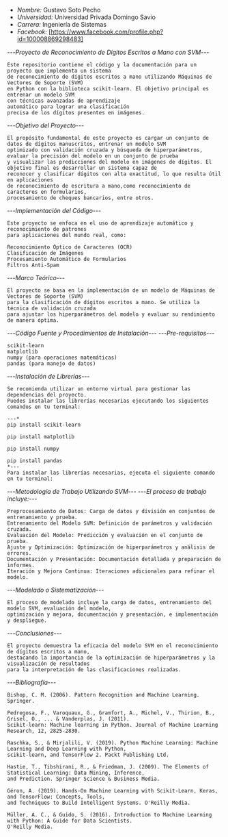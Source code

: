 
- *Nombre:* Gustavo Soto Pecho
- *Universidad:* Universidad Privada Domingo Savio
- *Carrera:* Ingeniería de Sistemas
- *Facebook:* [https://www.facebook.com/profile.php?id=100008869298483]
  
---*Proyecto de Reconocimiento de Dígitos Escritos a Mano con SVM*---

    Este repositorio contiene el código y la documentación para un proyecto que implementa un sistema 
    de reconocimiento de dígitos escritos a mano utilizando Máquinas de Vectores de Soporte (SVM) 
    en Python con la biblioteca scikit-learn. El objetivo principal es entrenar un modelo SVM 
    con técnicas avanzadas de aprendizaje 
    automático para lograr una clasificación 
    precisa de los dígitos presentes en imágenes.

---*Objetivo del Proyecto*---

    El propósito fundamental de este proyecto es cargar un conjunto de datos de dígitos manuscritos, entrenar un modelo SVM 
    optimizado con validación cruzada y búsqueda de hiperparámetros, evaluar la precisión del modelo en un conjunto de prueba 
    y visualizar las predicciones del modelo en imágenes de dígitos. El objetivo final es desarrollar un sistema capaz de 
    reconocer y clasificar dígitos con alta exactitud, lo que resulta útil en aplicaciones 
    de reconocimiento de escritura a mano,como reconocimiento de caracteres en formularios, 
    procesamiento de cheques bancarios, entre otros.

---*Implementación del Código*---

    Este proyecto se enfoca en el uso de aprendizaje automático y reconocimiento de patrones 
    para aplicaciones del mundo real, como:

    Reconocimiento Óptico de Caracteres (OCR)
    Clasificación de Imágenes
    Procesamiento Automático de Formularios
    Filtros Anti-Spam

---*Marco Teórico*---

    El proyecto se basa en la implementación de un modelo de Máquinas de Vectores de Soporte (SVM) 
    para la clasificación de dígitos escritos a mano. Se utiliza la técnica de validación cruzada 
    para ajustar los hiperparámetros del modelo y evaluar su rendimiento de manera óptima.

---*Código Fuente y Procedimientos de Instalación*---
---*Pre-requisitos*---

    scikit-learn
    matplotlib
    numpy (para operaciones matemáticas)
    pandas (para manejo de datos)

---*Instalación de Librerías*---

    Se recomienda utilizar un entorno virtual para gestionar las dependencias del proyecto. 
    Puedes instalar las librerías necesarias ejecutando los siguientes comandos en tu terminal:
    
    ---*
    pip install scikit-learn
    
    pip install matplotlib
    
    pip install numpy
    
    pip install pandas
    *---
    Para instalar las librerías necesarias, ejecuta el siguiente comando en tu terminal:


---*Metodología de Trabajo Utilizando SVM*---
---*El proceso de trabajo incluye:*---

    Preprocesamiento de Datos: Carga de datos y división en conjuntos de entrenamiento y prueba.
    Entrenamiento del Modelo SVM: Definición de parámetros y validación cruzada.
    Evaluación del Modelo: Predicción y evaluación en el conjunto de prueba.
    Ajuste y Optimización: Optimización de hiperparámetros y análisis de errores.
    Documentación y Presentación: Documentación detallada y preparación de informes.
    Iteración y Mejora Continua: Iteraciones adicionales para refinar el modelo.

---*Modelado o Sistematización*---

    El proceso de modelado incluye la carga de datos, entrenamiento del modelo SVM, evaluación del modelo, 
    optimización y mejora, documentación y presentación, e implementación y despliegue.

---*Conclusiones*---

    El proyecto demuestra la eficacia del modelo SVM en el reconocimiento de dígitos escritos a mano, 
    destacando la importancia de la optimización de hiperparámetros y la visualización de resultados 
    para la interpretación de las clasificaciones realizadas.

---*Bibliografía*---

    Bishop, C. M. (2006). Pattern Recognition and Machine Learning. Springer.

    Pedregosa, F., Varoquaux, G., Gramfort, A., Michel, V., Thirion, B., Grisel, O., ... & Vanderplas, J. (2011). 
    Scikit-learn: Machine learning in Python. Journal of Machine Learning Research, 12, 2825-2830.

    Raschka, S., & Mirjalili, V. (2019). Python Machine Learning: Machine Learning and Deep Learning with Python, 
    scikit-learn, and TensorFlow 2. Packt Publishing Ltd.

    Hastie, T., Tibshirani, R., & Friedman, J. (2009). The Elements of Statistical Learning: Data Mining, Inference, 
    and Prediction. Springer Science & Business Media.

    Géron, A. (2019). Hands-On Machine Learning with Scikit-Learn, Keras, and TensorFlow: Concepts, Tools, 
    and Techniques to Build Intelligent Systems. O'Reilly Media.

    Müller, A. C., & Guido, S. (2016). Introduction to Machine Learning with Python: A Guide for Data Scientists. 
    O'Reilly Media.